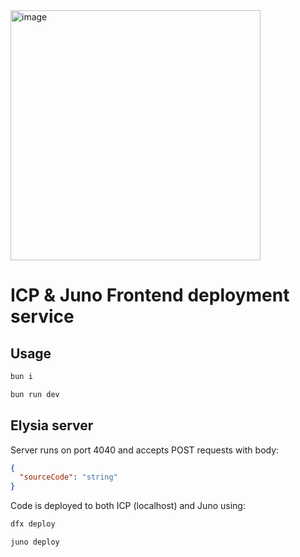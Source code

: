 <img width="400" alt="image" src="https://github.com/Markeljan/icp-juno/assets/12901349/9bd3f37c-7517-4c29-b622-afe159f8e67c">

# ICP & Juno Frontend deployment service

## Usage

```bash
bun i

bun run dev

```

## Elysia server

Server runs on port 4040 and accepts POST requests with body:

```json
{
  "sourceCode": "string"
}
```

Code is deployed to both ICP (localhost) and Juno using:

```bash
dfx deploy

juno deploy
```

